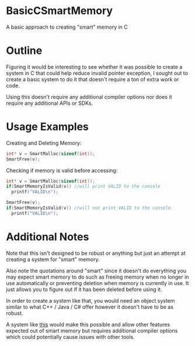 # BasicCSmartMemory
A basic approach to creating "smart" memory in C

# Outline
Figuring it would be interesting to see whether it was possible to create a system in C that could help reduce invalid pointer exception,
I sought out to create a basic system to do it that doesn't require a ton of extra work or code.

Using this doesn't require any additional compiler options nor does it require any additional APIs or SDKs.

# Usage Examples
Creating and Deleting Memory:
```C
int* v = SmartMalloc(sizeof(int));
SmartFree(v);
```

Checking if memory is valid before accessing:
```C
int* v = SmartMalloc(sizeof(int));
if(SmartMemoryIsValid(v)) //will print VALID to the console
  printf("VALID\n");

SmartFree(v);
if(SmartMemoryIsValid(v)) //will not print VALID to the console
  printf("VALID\n");
```

# Additional Notes
Note that this isn't designed to be robust or anything but just an attempt at creating a system for "smart" memory.

Also note the quotations around "smart" since it doesn't do everything you may expect smart memory to do such as freeing memory when no longer in use automatically or preventing deletion when memory is currently in use. 
It just allows you to figure out if it has been deleted before using it.

In order to create a system like that, you would need an object system similar to what C++ / Java / C# offer however it doesn't have to be as robust.

A system like [this](https://github.com/Davidah121/basic-c-objects) would make this possible and allow other features expected out of smart memory but requires additional compiler options which could potentially cause issues with other tools.
